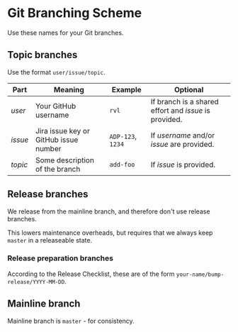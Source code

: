 # Git Branching Scheme

Use these names for your Git branches.

## Topic branches

Use the format `user/issue/topic`.

| Part    | Meaning                               | Example           | Optional                                                  |
|---------|---------------------------------------|-------------------|-----------------------------------------------------------|
| _user_  | Your GitHub username                  | `rvl`             | If branch is a shared effort and _issue_ is provided.     |
| _issue_ | Jira issue key or GitHub issue number | `ADP-123`, `1234` | If _username_ and/or _issue_ are provided. |
| _topic_ | Some description of the branch | `add-foo` | If _issue_ is provided. |

## Release branches

We release from the mainline branch, and therefore don't use release
branches.

This lowers maintenance overheads, but requires that we always keep
`master` in a releaseable state.

### Release preparation branches

According to the Release Checklist, these are of the form
`your-name/bump-release/YYYY-MM-DD`.

## Mainline branch

Mainline branch is `master` - for consistency.
